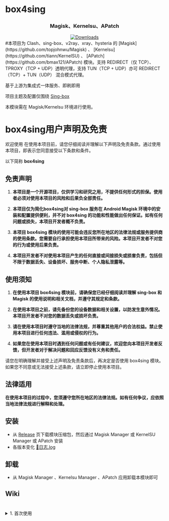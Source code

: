 # box4sing


<h3 align="center">Magisk、Kernelsu、APatch</h3>

<div align="center">
    <a href="https://github.com/82199691/box4sing/releases">
        <img alt="Downloads" src="https://img.shields.io/github/downloads/MoGuangYu/Surfing/v6.8.15/total?label=Download@v6.8.15&labelColor=00b56a&logo=git&logoColor=white">
    </a>
</div>
#本项目为 Clash、sing-box、v2ray、xray、hysteria 的 [Magisk](https://github.com/topjohnwu/Magisk) 、 [Kernelsu](https://github.com/tiann/KernelSU) 、 [APatch](https://github.com/bmax121/APatch) 模块。支持 REDIRECT（仅 TCP）、TPROXY（TCP + UDP）透明代理，支持 TUN（TCP + UDP）亦可 REDIRECT（TCP）+ TUN（UDP） 混合模式代理。

  基于上游为集成式一体服务、即刷即用   

  项目主题及配置仅围绕 [Sing-box](https://github.com/PuerNya/sing-box)  

  本模块需在 Magisk/Kernelsu 环境进行使用。

# box4sing用户声明及免责

欢迎使用 在使用本项目前，请您仔细阅读并理解以下声明及免责条款。通过使用本项目，即表示您同意接受以下条款和条件。

以下简称 **box4sing**

## 免责声明

1. **本项目是一个开源项目，仅供学习和研究之用，不提供任何形式的担保。使用者必须对使用本项目的风险和后果负全部责任。**

2. **本项目仅为简化box4sing对 sing-box 服务在 Android Magisk 环境中的安装和配置提供便利，并不对 box4sing 的功能和性能做出任何保证。如有任何问题或损失，本项目开发者概不负责。**

3. **本项目 box4sing 模块的使用可能会违反您所在地区的法律法规或服务提供商的使用条款。您需要自行承担使用本项目所带来的风险。本项目开发者不对您的行为或使用后果负责。**

4. **本项目开发者不对使用本项目产生的任何直接或间接损失或损害负责，包括但不限于数据丢失、设备损坏、服务中断、个人隐私泄露等。**

## 使用须知

1. **在使用本项目 box4sing 模块前，请确保您已经仔细阅读并理解 sing-box 和 Magisk 的使用说明和相关文档，并遵守其规定和条款。**

2. **在使用本项目之前，请先备份您的设备数据和相关设置，以防发生意外情况。本项目开发者不对您的数据丢失或损坏负责。**

3. **请在使用本项目时遵守当地的法律法规，并尊重其他用户的合法权益。禁止使用本项目进行任何违法、滥用或侵权的行为。**

4. **如果您在使用本项目时遇到任何问题或有任何建议，欢迎您向本项目开发者反馈，但开发者对于解决问题和回应反馈没有义务和责任。**

请您在明确理解并接受上述声明及免责条款后，再决定是否使用 box4sing 模块。如果您不同意或无法接受上述条款，请立即停止使用本项目。

## 法律适用

**在使用本项目的过程中，您须遵守您所在地区的法律法规。如有任何争议，应依照当地法律法规进行解释和处理。**

## 安装

- 从 [Release](https://github.com/82199691/box4sing/releases) 页下载模块压缩包，然后通过 Magisk Manager 或 KernelSU Manager 或 APatch 安装
- 各版本变化 [📲日志.log](changelog.md)

## 卸载

 - 从 Magisk Manager 、Kernelsu Manager 、APatch 应用卸载本模块即可 

## Wiki

#

<details>
<summary>1. 首次使用</summary>

- 安装模块后无需重启设备，可使用`Toolbox`整合并刷新客户端的更新状态
- 于`config.json`添加订阅地址，重载一下配置
- 可能因网络原因不会自动下载完全部规则，请手动 更新/下载 规则文件
  - 如上述失败，并确保你的网络环境正常
- Web App：[Download](https://github.com/MoGuangYu/Surfing/raw/main/folder/Web_v5.5_release.apk) | [查看源码](./folder/main.lua)
  - 仅为图形辅助工具，用于便携浏览及管理后台路由数据，并无其它多余用途

> 模块已内置 Gui 可通过浏览器本地访问使用，亦或者使用 App 在线访问使用，两者本质上并无差异

#

<details>
<summary>2. 控制运行</summary>
​	可通过Magisk开关进行 关闭/开启 控制运行服务实时生效

#

<details>
<summary>3. 配置&&规则集</summary>

​	配置教程参阅

> ​	sing-box-puer [Wiki](https://puer-sing-box.pages.dev/zh/)  
>
> ​	sing-box [Wiki](https://sing-box.sagernet.org/zh) 

​	SingBox 规则

​		用于路由规则匹配，实现精准分流，更新会一直指向最新版本，因此每个月只需更新一次文件即可

​		SingBox 的规则集有二进制和源文件的两种，.srs 是二进制文件，文件小，推荐使用

> 推荐两个 GitHub 的两个规则集
>
> MetaCubeX 维护的规则集：[点击访问](https://github.com/MetaCubeX/meta-rules-dat/tree/sing/)
>
> SingBox 官方维护的规则集：[点击访问](https://github.com/SagerNet/sing-geosite/tree/rule-set)

#

<details>
<summary>4. 后续更新</summary>
​	如果你全部使用默认配置，更新将是无感

​	支持在客户端中在线更新模块，更新后无须重启，模块开关控制 启用/关闭 ~~会临时失效，仍需重启~~ 建议使用 Toolbox 更新

​	更新时 sing-box config.json 配置文件会备份至	`/data/adb/box4sing/sing-box/config.json.bak`


- 更新时会备份旧文件用户配置至	`/data/adb/box4sing/scripts/box.config.bak`

> Ps：主要跟随上游更新，及下发一些配置

#

<details>
<summary>5. 使用问题</summary>

一、代理特定应用程序(黑白名单)
- 代理所有应用程序，除了某些特定的应用外，那么请打开 `/data/adb/box4sing/scripts/box.config` 文件，修改 `proxy_mode` 的值为 `blacklist`（默认值），在 `user_packages_list` 数组中添加元素，数组元素格式为`id标识:应用包名`，元素之间用空格隔开。即可**不代理**相应安卓用户应用。例如 `user_packages_list=("id标识:应用包名" "id标识:应用包名")`

- 只代理特定的应用程序，那么请打开 `/data/adb/box4sing/scripts/box.config` 文件，修改 `proxy_mode` 的值为 `whitelist`，在 `user_packages_list` 数组中添加元素，数组元素格式为`id标识:应用包名`，元素之间用空格隔开。即可**仅代理**相应安卓用户应用。例如 `user_packages_list=("id标识:应用包名" "id标识:应用包名")`

安卓用户组id标识：

| 标准用户 | ID  |
| -------- | --- |
| 机主     |  0  |
| 手机分身 |  10  |
| 应用多开 | 999 |

> 通常你可以在`/data/user/`找到本机所有用户组id及应用包名，使用黑白名单请勿使用fake-ip模式

二、Tun模式
- 默认开启

> WiFi下推荐开启，如非特殊需要可不开启，使用该模式前请勿使用黑白名单

三、路由规则
- 为大陆饶行
- 规则由本人亲自维护的，基本能满足大多数使用需求

> 如非特别严格的要求，黑白名单意义不大，使用模块自带配置即可

四、面板管理
- Magisk字体模块

> 会影响页面字体正常显示

五、局域网共享
- 开启热点让其它设备连接即可

> 其它设备若访问控制台后端，只需 (http://当前WiFi网关:9999/ui)

---

<a href="./LICENSE">
    <img alt="License" src="https://img.shields.io/github/license/MoGuangYu/Surfing.svg">
</a>


## 致谢

<a href="https://github.com/CHIZI-0618">

  <p align="center">
    <img src="https://github.com/CHIZI-0618.png" width="100" height="100" alt="CHIZI-0618">
    <br>
    <strong>CHIZI-0618</strong>
  </p>
</a><a href="https://github.com/MoGuangYu">

  <p align="center">
    <img src="https://github.com/MoGuangYu.png" width="100" height="100" alt="CHIZI-0618">
    <br>
    <strong>MoGuangYu</strong>
  </p>

</a>

<div align="center">
  <a href="https://github.com/CHIZI-0618/box4magisk"><strong>box4magisk</strong></a>
</div>

<div align="center">
  <a href="https://github.com/MoGuangYu/Surfing"><strong>Surfing</strong></a>
</div>
<div align="center">
  <a href="https://github.com/PuerNya/sing-box"><strong>Sing-box-PuerNya</strong></a>
</div>


<div align="center">
  <a href="https://github.com/MetaCubeX"><strong>MetaCubeX</strong></a>
</div>
<div align="center">
  <a href="https://github.com/Loyalsoldier"><strong>Loyalsoldier</strong></a>
</div>
<div align="center">
  <p> > 感谢为本项目的实现提供了宝贵的基础 < </p>
</div>
